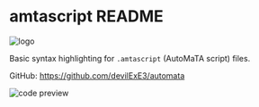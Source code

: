 # amtascript README

![logo](https://i.imgur.com/Hj8Me1J.png)

Basic syntax highlighting for `.amtascript` (AutoMaTA script) files.

GitHub: https://github.com/devilExE3/automata

![code preview](https://i.imgur.com/mQfChqj.png)